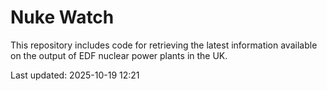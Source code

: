 # Nuke Watch

This repository includes code for retrieving the latest information available on the output of EDF nuclear power plants in the UK.

Last updated: 2025-10-19 12:21